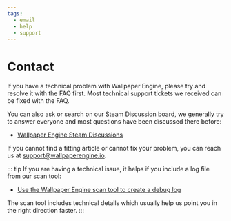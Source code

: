 ```yaml
---
tags:
  - email
  - help
  - support
---
```

# Contact

If you have a technical problem with Wallpaper Engine, please try and resolve it with the FAQ first. Most technical support tickets we received can be fixed with the FAQ.

You can also ask or search on our Steam Discussion board, we generally try to answer everyone and most questions have been discussed there before:

* [Wallpaper Engine Steam Discussions](https://steamcommunity.com/app/431960/discussions/)

If you cannot find a fitting article or cannot fix your problem, you can reach us at [support@wallpaperengine.io](mailto:support@wallpaperengine.io?subject=Support%20Request).

::: tip
If you are having a technical issue, it helps if you include a log file from our scan tool:

* [Use the Wallpaper Engine scan tool to create a debug log](scantool.html)

The scan tool includes technical details which usually help us point you in the right direction faster.
:::